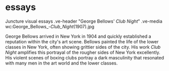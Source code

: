 # essays
Juncture visual essays
.ve-header "George Bellows' *Club Night*" 
.ve-media wc:George_Bellows_-_Club_Night_(1907).jpg

George Bellows arrived in New York in 1904 and quickly established a reputation within the city's art scene. Bellows painted the life of the lower classes in New York, often showing grittier sides of the city. His work *Club Night* amplifies this portrayal of the rougher sides of New York excellently. His violent scenes of boxing clubs portray a dark masculinity that resonated with many men in the art world and the lower classes. 